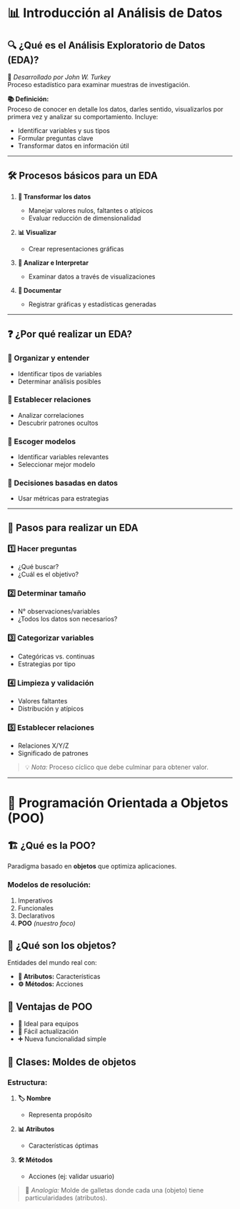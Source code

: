 # 📊 Introducción al Análisis de Datos

## 🔍 ¿Qué es el Análisis Exploratorio de Datos (EDA)?

🧪 *Desarrollado por John W. Turkey*  
Proceso estadístico para examinar muestras de investigación.

**📚 Definición:**  
Proceso de conocer en detalle los datos, darles sentido, visualizarlos por primera vez y analizar su comportamiento. Incluye:

- Identificar variables y sus tipos  
- Formular preguntas clave  
- Transformar datos en información útil  

---

## 🛠️ Procesos básicos para un EDA

1. **🔄 Transformar los datos**  
   - Manejar valores nulos, faltantes o atípicos  
   - Evaluar reducción de dimensionalidad  

2. **📊 Visualizar**  
   - Crear representaciones gráficas  

3. **🧐 Analizar e Interpretar**  
   - Examinar datos a través de visualizaciones  

4. **📝 Documentar**  
   - Registrar gráficas y estadísticas generadas  

---

## ❓ ¿Por qué realizar un EDA?

### 🔎 Organizar y entender
- Identificar tipos de variables  
- Determinar análisis posibles  

### 🔗 Establecer relaciones
- Analizar correlaciones  
- Descubrir patrones ocultos  

### 🤖 Escoger modelos
- Identificar variables relevantes  
- Seleccionar mejor modelo  

### 🎯 Decisiones basadas en datos
- Usar métricas para estrategias  

---

## 🚀 Pasos para realizar un EDA

### 1️⃣ Hacer preguntas
- ¿Qué buscar?  
- ¿Cuál es el objetivo?  

### 2️⃣ Determinar tamaño
- N° observaciones/variables  
- ¿Todos los datos son necesarios?  

### 3️⃣ Categorizar variables
- Categóricas vs. continuas  
- Estrategias por tipo  

### 4️⃣ Limpieza y validación
- Valores faltantes  
- Distribución y atípicos  

### 5️⃣ Establecer relaciones
- Relaciones X/Y/Z  
- Significado de patrones  

> 💡 *Nota:* Proceso cíclico que debe culminar para obtener valor.

---

# 🧩 Programación Orientada a Objetos (POO)

## 🏗️ ¿Qué es la POO?

Paradigma basado en **objetos** que optimiza aplicaciones.

### Modelos de resolución:
1. Imperativos  
2. Funcionales  
3. Declarativos  
4. **POO** *(nuestro foco)*  

## 🧱 ¿Qué son los objetos?

Entidades del mundo real con:  
- **📌 Atributos:** Características  
- **⚙️ Métodos:** Acciones  

## 💎 Ventajas de POO
- 👥 Ideal para equipos  
- 🔄 Fácil actualización  
- ➕ Nueva funcionalidad simple  

## 🍪 Clases: Moldes de objetos

### Estructura:
1. **🏷️ Nombre**  
   - Representa propósito  

2. **📊 Atributos**  
   - Características óptimas  

3. **🛠️ Métodos**  
   - Acciones (ej: validar usuario)  

> 🍪 *Analogía:* Molde de galletas donde cada una (objeto) tiene particularidades (atributos).
